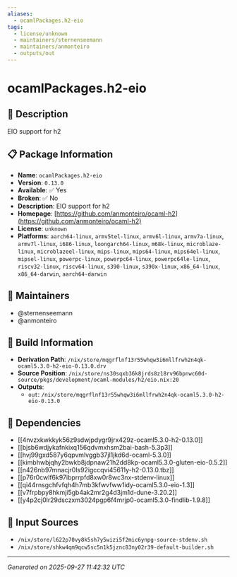 ```yaml
---
aliases:
  - ocamlPackages.h2-eio
tags:
  - license/unknown
  - maintainers/sternenseemann
  - maintainers/anmonteiro
  - outputs/out
---
```


# ocamlPackages.h2-eio

## 📝 Description

EIO support for h2

## 📋 Package Information

- **Name**: `ocamlPackages.h2-eio`
- **Version**: `0.13.0`
- **Available**: ✅ Yes
- **Broken**: ✅ No
- **Description**: EIO support for h2
- **Homepage**: [https://github.com/anmonteiro/ocaml-h2](https://github.com/anmonteiro/ocaml-h2)
- **License**: `unknown`
- **Platforms**: `aarch64-linux`, `armv5tel-linux`, `armv6l-linux`, `armv7a-linux`, `armv7l-linux`, `i686-linux`, `loongarch64-linux`, `m68k-linux`, `microblaze-linux`, `microblazeel-linux`, `mips-linux`, `mips64-linux`, `mips64el-linux`, `mipsel-linux`, `powerpc-linux`, `powerpc64-linux`, `powerpc64le-linux`, `riscv32-linux`, `riscv64-linux`, `s390-linux`, `s390x-linux`, `x86_64-linux`, `x86_64-darwin`, `aarch64-darwin`
## 👥 Maintainers

- @sternenseemann
- @anmonteiro


## 🔧 Build Information

- **Derivation Path**: `/nix/store/mqgrflnf13r55whqw3i6mllfrwh2n4qk-ocaml5.3.0-h2-eio-0.13.0.drv`
- **Source Position**: `/nix/store/ns30sqxb36k8jrds8z18rv96bpnwc60d-source/pkgs/development/ocaml-modules/h2/eio.nix:20`
- **Outputs**:
  - `out`:  `/nix/store/mqgrflnf13r55whqw3i6mllfrwh2n4qk-ocaml5.3.0-h2-eio-0.13.0`

## 🔗 Dependencies

- [[4nvzxkwkkyk56z9sdwjpdygr9jrx429z-ocaml5.3.0-h2-0.13.0]]
- [[bjsb6wdjykafnkixq156qdvmxhsm2bai-bash-5.3p3]]
- [[hvj99gxd587y6qpvmlvggb37jl1jkd6d-ocaml-5.3.0]]
- [[kimbhwbjqhy2bwkb8jdpnaw21h2dd8kp-ocaml5.3.0-gluten-eio-0.5.2]]
- [[n426nb97mnacjr0ls92igccqvi45611y-h2-0.13.0.tbz]]
- [[p76r0cwlf6k97ibprrpfd8xw0r8wc3nx-stdenv-linux]]
- [[qi44rnsgchfvfqh4h7mb3kfwvfww1idy-ocaml5.3.0-eio-1.3]]
- [[v7frpbpy8hkmji5gb4ak2mr2g4d3jm1d-dune-3.20.2]]
- [[y4p2cj0lr29dsczxm3024pgp6f4mrjp0-ocaml5.3.0-findlib-1.9.8]]

## 📁 Input Sources

- `/nix/store/l622p70vy8k5sh7y5wizi5f2mic6ynpg-source-stdenv.sh`
- `/nix/store/shkw4qm9qcw5sc5n1k5jznc83ny02r39-default-builder.sh`

---
*Generated on 2025-09-27 11:42:32 UTC*
